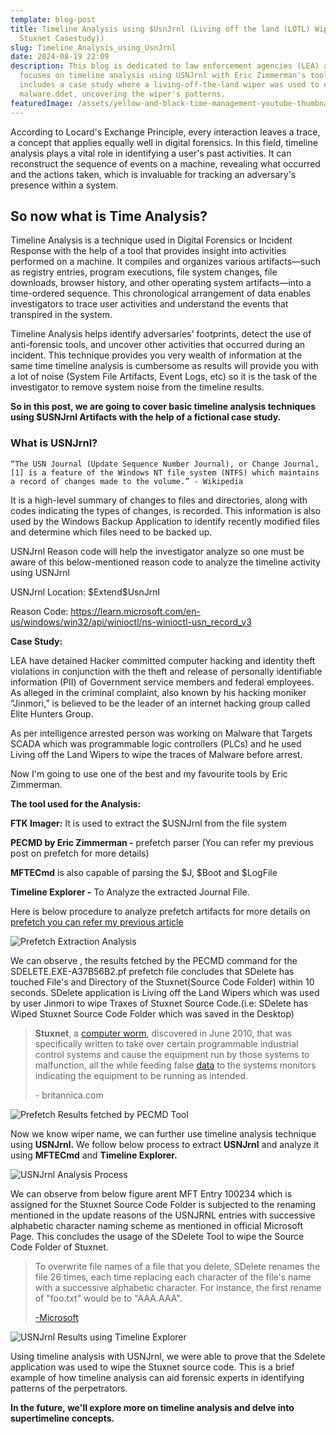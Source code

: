 ```yaml
---
template: blog-post
title: Timeline Analysis using $UsnJrnl (Living off the land (LOTL) Wipers -
  Stuxnet Casestudy))
slug: Timeline_Analysis_using_UsnJrnl
date: 2024-08-19 22:09
description: This blog is dedicated to law enforcement agencies (LEA) and
  focuses on timeline analysis using USNJrnl with Eric Zimmerman's tools. It
  includes a case study where a living-off-the-land wiper was used to erase
  malware.ddet, uncovering the wiper's patterns.
featuredImage: /assets/yellow-and-black-time-management-youtube-thumbnail-2-.png
---
```

According to Locard's Exchange Principle, every interaction leaves a trace, a concept that applies equally well in digital forensics. In this field, timeline analysis plays a vital role in identifying a user's past activities. It can reconstruct the sequence of events on a machine, revealing what occurred and the actions taken, which is invaluable for tracking an adversary's presence within a system.

## So now what is Time Analysis?

Timeline Analysis is a technique used in Digital Forensics or Incident Response with the help of a tool that provides insight into activities performed on a machine. It compiles and organizes various artifacts—such as registry entries, program executions, file system changes, file downloads, browser history, and other operating system artifacts—into a time-ordered sequence. This chronological arrangement of data enables investigators to trace user activities and understand the events that transpired in the system.

Timeline Analysis helps identify adversaries' footprints, detect the use of anti-forensic tools, and uncover other activities that occurred during an incident. This technique provides you very wealth of information at the same time timeline analysis is cumbersome as results will provide you with a lot of noise (System File Artifacts, Event Logs, etc) so it is the task of the investigator to remove system noise from the timeline results.

**So in this post, we are going to cover basic timeline analysis techniques using $USNJrnl Artifacts with the help of a fictional case study.**

### What is USNJrnl?

`“The USN Journal (Update Sequence Number Journal), or Change Journal,[1] is a feature of the Windows NT file system (NTFS) which maintains a record of changes made to the volume.” - Wikipedia`

It is a high-level summary of changes to files and directories, along with codes indicating the types of changes, is recorded. This information is also used by the Windows Backup Application to identify recently modified files and determine which files need to be backed up.

USNJrnl Reason code will help the investigator analyze so one must be aware of this below-mentioned reason code to analyze the timeline activity using USNJrnl

USNJrnl Location: \$Extend\$UsnJrnl

Reason Code: https://learn.microsoft.com/en-us/windows/win32/api/winioctl/ns-winioctl-usn_record_v3

**Case Study:**

LEA have detained Hacker committed computer hacking and identity theft violations in conjunction with the theft and release of personally identifiable information (PII) of Government service members and federal employees. As alleged in the criminal complaint, also known by his hacking moniker “Jinmori,” is believed to be the leader of an internet hacking group called Elite Hunters Group.

As per intelligence arrested person was working on Malware that Targets SCADA which was programmable logic controllers (PLCs) and he used Living off the Land Wipers to wipe the  traces of Malware before arrest.

Now I'm going to use one of the best and my favourite tools by Eric Zimmerman.

**The tool used for the Analysis:**

**FTK Imager:** It is used to extract the $USNJrnl from the file system

**PECMD by Eric Zimmerman -** prefetch parser (You can refer my previous post on prefetch for more details)

**MFTECmd** is also capable of parsing the $J, $Boot and $LogFile

**Timeline Explorer -** To Analyze the extracted Journal File.

Here is below procedure to analyze prefetch artifacts for more details on [prefetch you can refer my previous article](https://4n6shetty.in/How-Windows-Artifact-Prefetch-Can-Help-in-Digital-Forensics-Investigations-in-Windows-11-Machine)

![](/assets/prefetch.png "Prefetch Extraction Analysis")

We can observe , the results fetched by the PECMD command for the SDELETE.EXE-A37B56B2.pf prefetch file concludes that SDelete has touched File's and Directory of the Stuxnet(Source Code Folder) within 10 seconds. SDelete application is Living off the Land Wipers which was used by user Jinmori to wipe Traxes of Stuxnet Source Code.(i.e: SDelete has Wiped Stuxnet Source Code Folder which was saved in the Desktop)

> **Stuxnet**, a [computer worm](https://www.britannica.com/technology/computer-worm), discovered in June 2010, that was specifically written to take over certain programmable industrial control systems and cause the equipment run by those systems to malfunction, all the while feeding false [data](https://www.britannica.com/dictionary/data) to the systems monitors indicating the equipment to be running as intended.
>
> \- britannica.com

![](/assets/prefetch1.png "Prefetch Results fetched by PECMD Tool")

Now we know wiper name, we can further use timeline analysis technique using **USNJrnl.** We follow below process to extract **USNJrnl** and analyze it using **MFTECmd**  and **Timeline Explorer.**

![](/assets/usn.png "USNJrnl Analysis Process")

We can observe from below figure arent MFT Entry 100234 which is assigned for the Stuxnet Source Code Folder is subjected to the renaming mentioned in the update reasons of the USNJRNL entries with successive alphabetic character naming scheme as mentioned in official Microsoft Page. This concludes the usage of the SDelete Tool to wipe the Source Code Folder of Stuxnet.

> To overwrite file names of a file that you delete, SDelete renames the file 26 times, each time replacing each character of the file's name with a successive alphabetic character. For instance, the first rename of "foo.txt" would be to "AAA.AAA".
>
> [\-Microsoft](https://learn.microsoft.com/en-us/sysinternals/downloads/sdelete)



![](/assets/copy-of-anti-forensics-by-manjesh-dsci-2-.png "USNJrnl Results using Timeline Explorer")



Using timeline analysis with USNJrnl, we were able to prove that the Sdelete application was used to wipe the Stuxnet source code. This is a brief example of how timeline analysis can aid forensic experts in identifying patterns of the perpetrators. 

**In the future, we'll explore more on timeline analysis and delve into supertimeline concepts.**